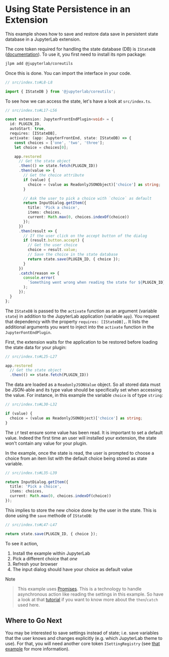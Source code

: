 # Using State Persistence in an Extension

This example shows how to save and restore data save in persistent state database
in a JupyterLab extension.

The core token required for handling the state database (DB) is
`IStateDB` ([documentation](https://jupyterlab.github.io/jupyterlab/coreutils/modules/istatedb.html)). To use it,
you first need to install its npm package:

```bash
jlpm add @jupyterlab/coreutils
```

Once this is done. You can import the interface in your code.

```ts
// src/index.ts#L8-L8

import { IStateDB } from '@jupyterlab/coreutils';
```

To see how we can access the state, let's have a look at
`src/index.ts`.

```ts
// src/index.ts#L17-L56

const extension: JupyterFrontEndPlugin<void> = {
  id: PLUGIN_ID,
  autoStart: true,
  requires: [IStateDB],
  activate: (app: JupyterFrontEnd, state: IStateDB) => {
    const choices = ['one', 'two', 'three'];
    let choice = choices[0];

    app.restored
      // Get the state object
      .then(() => state.fetch(PLUGIN_ID))
      .then(value => {
        // Get the choice attribute
        if (value) {
          choice = (value as ReadonlyJSONObject)['choice'] as string;
        }

        // Ask the user to pick a choice with `choice` as default
        return InputDialog.getItem({
          title: 'Pick a choice',
          items: choices,
          current: Math.max(0, choices.indexOf(choice))
        });
      })
      .then(result => {
        // If the user click on the accept button of the dialog
        if (result.button.accept) {
          // Get the user choice
          choice = result.value;
          // Save the choice in the state database
          return state.save(PLUGIN_ID, { choice });
        }
      })
      .catch(reason => {
        console.error(
          `Something went wrong when reading the state for ${PLUGIN_ID}.\n${reason}`
        );
      });
  }
};
```

The `IStateDB` is passed to the `activate` function as an
argument (variable `state`) in addition to the JupyterLab application
(variable `app`). You request that dependency with the property
`requires: [IStateDB],`. It lists the additional arguments
you want to inject into the `activate` function in the `JupyterFontEndPlugin`.

First, the extension waits for the application to be restored before
loading the state data for your plugin:

<!-- prettier-ignore-start -->
```ts
// src/index.ts#L25-L27

app.restored
  // Get the state object
  .then(() => state.fetch(PLUGIN_ID))
```
<!-- prettier-ignore-end -->

The data are loaded as a `ReadonlyJSONValue` object. So all stored data must be
JSON-able and its type value should be specifically set when accessing the value.
For instance, in this example the variable `choice` is of type `string`:

```ts
// src/index.ts#L30-L32

if (value) {
  choice = (value as ReadonlyJSONObject)['choice'] as string;
}
```

The `if` test ensure some value has been read. It is important to set a default value.
Indeed the first time an user will installed your extension, the state won't contain
any value for your plugin.

In the example, once the state is read, the user is prompted to choose a choice from
an item list with the default choice being stored as state variable.

```ts
// src/index.ts#L35-L39

return InputDialog.getItem({
  title: 'Pick a choice',
  items: choices,
  current: Math.max(0, choices.indexOf(choice))
});
```

This implies to store the new choice done by the user in the state. This is done
using the `save` methode of `IStateDB`:

```ts
// src/index.ts#L47-L47

return state.save(PLUGIN_ID, { choice });
```

To see it action,

1. Install the example within JupyterLab
2. Pick a different choice that _one_
3. Refresh your browser
4. The input dialog should have your choice as default value

Note

> This example uses [Promises](https://developer.mozilla.org/en-US/docs/Web/JavaScript/Reference/Global_Objects/Promise).
> This is a technology to handle asynchronous action like reading
> the settings in this example. So have a look at that [tutorial](https://scotch.io/tutorials/javascript-promises-for-dummies)
> if you want to know more about the `then`/`catch` used here.

## Where to Go Next

You may be interested to save settings instead of state; i.e. save variables that the
user knows and changes explicitly (e.g. which JupyterLab theme to use). For that, you
will need another core token `ISettingRegistry` (see [that example](../settings/README.md)
for more information).
